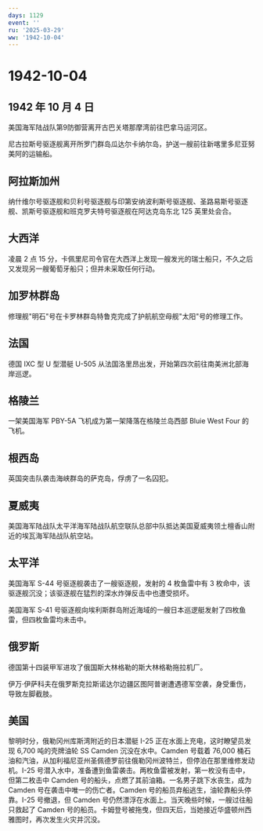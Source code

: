 ```yaml
---
days: 1129
event: ''
ru: '2025-03-29'
ww: '1942-10-04'
---
```


# 1942-10-04

## 1942 年 10 月 4 日

美国海军陆战队第9防御营离开古巴关塔那摩湾前往巴拿马运河区。

尼古拉斯号驱逐舰离开所罗门群岛瓜达尔卡纳尔岛，护送一艘前往新喀里多尼亚努美阿的运输船。

## 阿拉斯加州

纳什维尔号驱逐舰和贝利号驱逐舰与印第安纳波利斯号驱逐舰、圣路易斯号驱逐舰、凯斯号驱逐舰和班克罗夫特号驱逐舰在阿达克岛东北
125 英里处会合。

## 大西洋

凌晨 2 点 15
分，卡佩里尼司令官在大西洋上发现一艘发光的瑞士船只，不久之后又发现另一艘葡萄牙船只；但并未采取任何行动。

## 加罗林群岛

修理舰"明石"号在卡罗林群岛特鲁克完成了护航航空母舰"太阳"号的修理工作。

## 法国

德国 IXC 型 U 型潜艇 U-505
从法国洛里昂出发，开始第四次前往南美洲北部海岸巡逻。

## 格陵兰

一架美国海军 PBY-5A 飞机成为第一架降落在格陵兰岛西部 Bluie West Four
的飞机。

## 根西岛

英国突击队袭击海峡群岛的萨克岛，俘虏了一名囚犯。

## 夏威夷

美国海军陆战队太平洋海军陆战队航空联队总部中队抵达美国夏威夷领土檀香山附近的埃瓦海军陆战队航空站。

## 太平洋

美国海军 S-44 号驱逐舰袭击了一艘驱逐舰，发射的 4 枚鱼雷中有 3
枚命中，该驱逐舰沉没；该驱逐舰在猛烈的深水炸弹反击中也遭受损坏。

美国海军 S-41
号驱逐舰向埃利斯群岛附近海域的一艘日本巡逻艇发射了四枚鱼雷，但四枚鱼雷均未击中。

## 俄罗斯

德国第十四装甲军进攻了俄国斯大林格勒的斯大林格勒拖拉机厂。

伊万·伊萨科夫在俄罗斯克拉斯诺达尔边疆区图阿普谢遭遇德军空袭，身受重伤，导致左脚截肢。

## 美国

黎明时分，俄勒冈州库斯湾附近的日本潜艇 I-25
正在水面上充电，这时瞭望员发现 6,700 吨的壳牌油轮 SS Camden
沉没在水中。Camden 号载着 76,000
桶石油和汽油，从加利福尼亚州圣佩德罗前往俄勒冈州波特兰，但停泊在那里维修发动机。I-25
号潜入水中，准备遭到鱼雷袭击。两枚鱼雷被发射，第一枚没有击中，但第二枚击中
Camden 号的船头，点燃了其前油箱。一名男子跳下水丧生，成为 Camden
号在袭击中唯一的伤亡者。Camden 号的船员弃船逃生，油轮靠船头停靠。I-25
号撤退，但 Camden 号仍然漂浮在水面上。当天晚些时候，一艘过往船只救起了
Camden
号的船员。卡姆登号被拖曳，但四天后，当她接近华盛顿州西雅图时，再次发生火灾并沉没。